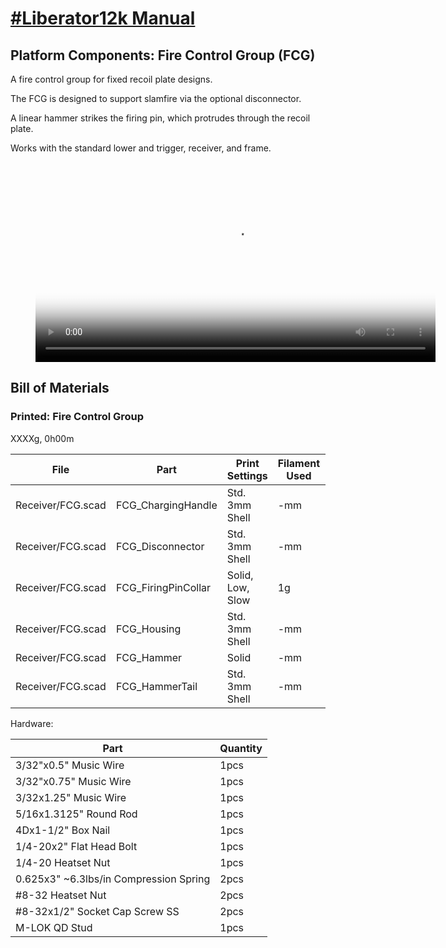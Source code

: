 # [\#Liberator12k Manual](../README.md)
## Platform Components: Fire Control Group (FCG)

A fire control group for fixed recoil plate designs.

The FCG is designed to support slamfire via the optional disconnector.

A linear hammer strikes the firing pin, which protrudes through the recoil plate.

Works with the standard lower and trigger, receiver, and frame.

<!-- blank line -->
<figure class="video_container">
  <video width="640" loop="true" preload="auto" controls="false" allowfullscreen="true" poster="FCG.png">
    <source src="FCG.mp4" type="video/mp4">
  </video>
</figure>
<!-- blank line -->

## Bill of Materials

### Printed: Fire Control Group
XXXXg, 0h00m

| File                | Part                | Print Settings   | Filament Used | Print Time |
|---------------------|---------------------|------------------|---------------|------------|
| Receiver/FCG.scad   | FCG_ChargingHandle  | Std. 3mm Shell   | -mm           | -h-m       |
| Receiver/FCG.scad   | FCG_Disconnector    | Std. 3mm Shell   | -mm           | -h-m       |
| Receiver/FCG.scad   | FCG_FiringPinCollar | Solid, Low, Slow | 1g            | 0h48m      |
| Receiver/FCG.scad   | FCG_Housing         | Std. 3mm Shell   | -mm           | -h-m       |
| Receiver/FCG.scad   | FCG_Hammer          | Solid            | -mm           | -h-m       |
| Receiver/FCG.scad   | FCG_HammerTail      | Std. 3mm Shell   | -mm           | -h-m       |

Hardware:

| Part                                      | Quantity |
|-------------------------------------------|----------|
| 3/32"x0.5" Music Wire                     | 1pcs     |
| 3/32"x0.75" Music Wire                    | 1pcs     |
| 3/32x1.25" Music Wire                     | 1pcs     |
| 5/16x1.3125" Round Rod                    | 1pcs     |
| 4Dx1-1/2" Box Nail                        | 1pcs     |
| 1/4-20x2" Flat Head Bolt                  | 1pcs     |
| 1/4-20 Heatset Nut                        | 1pcs     |
| 0.625x3" ~6.3lbs/in Compression Spring    | 2pcs     |
| #8-32 Heatset Nut                         | 2pcs     |
| #8-32x1/2" Socket Cap Screw SS            | 2pcs     |
| M-LOK QD Stud                             | 1pcs     |

